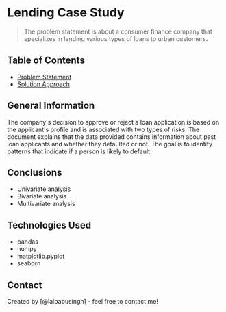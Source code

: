 # Lending Case Study
> The problem statement is about a consumer finance company that specializes in lending various types of loans to urban customers. 


## Table of Contents
* [Problem Statement](#general-information)
* [Solution Approach](#technologies-used)


## General Information
The company's decision to approve or reject a loan application is based on the applicant's profile and is associated with two types of risks. The document explains that the data provided contains information about past loan applicants and whether they defaulted or not. The goal is to identify patterns that indicate if a person is likely to default. 


## Conclusions
- Univariate analysis
- Bivariate analysis
- Multivariate analysis


## Technologies Used
- pandas
- numpy
- matplotlib.pyplot
- seaborn


## Contact
Created by [@lalbabusingh] - feel free to contact me!
